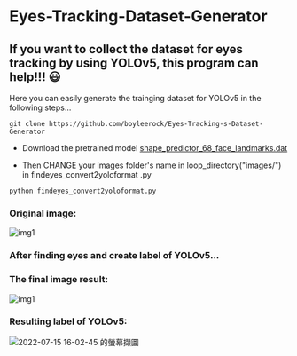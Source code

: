 # Eyes-Tracking-Dataset-Generator

## If you want to collect the dataset for eyes tracking by using YOLOv5, this program can help!!! :smiley:

Here you can easily generate the trainging  dataset for YOLOv5 in the following steps...

<pre><code>git clone https://github.com/boyleerock/Eyes-Tracking-s-Dataset-Generator</code></pre>

- Download the pretrained model [shape_predictor_68_face_landmarks.dat](https://github.com/tzutalin/dlib-android/blob/master/data/shape_predictor_68_face_landmarks.dat)

- Then CHANGE your images folder's name in loop_directory("images/") in findeyes_convert2yoloformat .py

<pre><code>python findeyes_convert2yoloformat.py</code></pre>




### Original image:

![img1](https://user-images.githubusercontent.com/61671531/179178941-c116fc28-ad68-4071-946d-f5074dbb977e.jpg)



### After finding eyes and create label of YOLOv5...
### The final image result:

![img1](https://user-images.githubusercontent.com/61671531/179178092-ee89b1b6-f6f7-4dce-b26c-eb66ed08cb35.jpg)

### Resulting label of YOLOv5:

![2022-07-15 16-02-45 的螢幕擷圖](https://user-images.githubusercontent.com/61671531/179180303-264acd1d-4a73-4364-a12b-2916e11aa18e.png)
